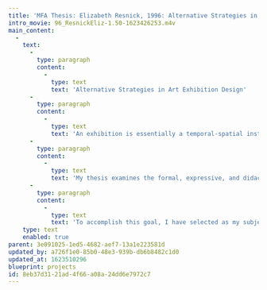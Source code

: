 ```yaml
---
title: 'MFA Thesis: Elizabeth Resnick, 1996: Alternative Strategies in Art Exhibition Design'
intro_movie: 96_ResnickEliz-1.50-1623426253.m4v
main_content:
  -
    text:
      -
        type: paragraph
        content:
          -
            type: text
            text: 'Alternative Strategies in Art Exhibition Design'
      -
        type: paragraph
        content:
          -
            type: text
            text: 'An exhibition is essentially a temporal-spatial installation of cultural artifacts. These artifacts are often linked by a narrative structure. However, the narrative does not always satisfactorily explain the reason why certain objects are brought together. For this reason I believe the spatial context in which the artifacts are displayed to be as significant in conveying meaning as the artifacts themselves. As such, this type of installation can evoke a cultural discourse achieving an aesthetic or political goal, while disseminating information and knowledge on its subject.'
      -
        type: paragraph
        content:
          -
            type: text
            text: 'My thesis examines the formal, expressive, and didactic strategies used to convey the meaning of the artifacts in an exhibition. My goal is to design an exhibition that immerses the viewer in an active space that reveals and provokes, but also informs and educates. '
      -
        type: paragraph
        content:
          -
            type: text
            text: 'To accomplish this goal, I have selected as my subject an investigation of the innovative ideas and mass communication strategies used by the historical Avant-Garde movements of Futurism, Dada, and Constructivism. Further I will present evidence of the legacy of these ideas and strategies where it exists in American art and communications design of the 1980s and 1990s.'
    type: text
    enabled: true
parent: 3e091025-1ed5-4682-aef7-13a1e223581d
updated_by: a726f1e0-85b0-48e3-939b-db6b8482c1d0
updated_at: 1623510296
blueprint: projects
id: 8eb37d31-21ad-4f66-a08a-24dd6e7972c7
---
```

